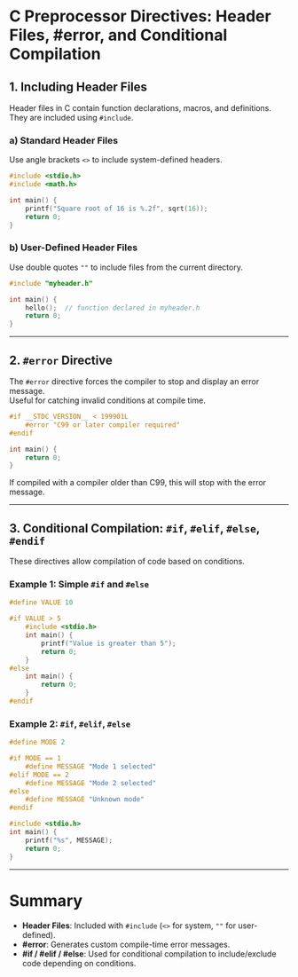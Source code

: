 # C Preprocessor Directives: Header Files, #error, and Conditional Compilation

## 1. Including Header Files

Header files in C contain function declarations, macros, and definitions. They are included using `#include`.

### a) Standard Header Files
Use angle brackets `<>` to include system-defined headers.
```c
#include <stdio.h>
#include <math.h>

int main() {
    printf("Square root of 16 is %.2f", sqrt(16));
    return 0;
}
```

### b) User-Defined Header Files
Use double quotes `""` to include files from the current directory.
```c
#include "myheader.h"

int main() {
    hello();  // function declared in myheader.h
    return 0;
}
```

---

## 2. `#error` Directive

The `#error` directive forces the compiler to stop and display an error message.  
Useful for catching invalid conditions at compile time.

```c
#if __STDC_VERSION__ < 199901L
    #error "C99 or later compiler required"
#endif

int main() {
    return 0;
}
```
If compiled with a compiler older than C99, this will stop with the error message.

---

## 3. Conditional Compilation: `#if`, `#elif`, `#else`, `#endif`

These directives allow compilation of code based on conditions.

### Example 1: Simple `#if` and `#else`
```c
#define VALUE 10

#if VALUE > 5
    #include <stdio.h>
    int main() {
        printf("Value is greater than 5");
        return 0;
    }
#else
    int main() {
        return 0;
    }
#endif
```

### Example 2: `#if`, `#elif`, `#else`
```c
#define MODE 2

#if MODE == 1
    #define MESSAGE "Mode 1 selected"
#elif MODE == 2
    #define MESSAGE "Mode 2 selected"
#else
    #define MESSAGE "Unknown mode"
#endif

#include <stdio.h>
int main() {
    printf("%s", MESSAGE);
    return 0;
}
```

---

# Summary
- **Header Files**: Included with `#include` (`<>` for system, `""` for user-defined).  
- **#error**: Generates custom compile-time error messages.  
- **#if / #elif / #else**: Used for conditional compilation to include/exclude code depending on conditions.
